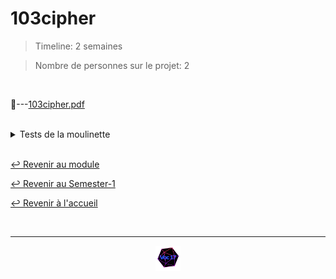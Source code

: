 # 103cipher

> Timeline: 2 semaines

> Nombre de personnes sur le projet: 2

<br>

📂---[103cipher.pdf](https://github.com/Studio-17/Epitech-Subjects/blob/main/Semester-1/B-MAT-100/103cipher/103cipher.pdf)


<br>


<details>
<summary> Tests de la moulinette </summary>
<table align="center">
    <thead>
        <tr>
            <td colspan="3" align="center"><strong>MOULINETTE</strong></td>
        </tr>
        <tr>
            <th>SOMMAIRE</th>
            <th>NB DE TESTS</th>
            <th>DETAILS</th>
        </tr>
    </thead>
    <tbody>
        <tr>
            <td rowspan="7">1-rigor</td>
            <td rowspan="7" style="text-align: center;">7</td>
            <td>1a-no arguments</td>
        </tr>
    		<tr>
			<td>1b-not enough arguments</td>
		</tr>
		<tr>
			<td>1c-too many arguments</td>
		</tr>
		<tr>
			<td>1d-incorrect argument 1</td>
		</tr>
		<tr>
			<td>1e-incorrect argument 2</td>
		</tr>
		<tr>
			<td>1f-output instructions 1</td>
		</tr>
		<tr>
			<td>1g-output instructions 2</td>
		</tr>
        <tr>
            <td rowspan="8">2-matrix</td>
            <td rowspan="8" style="text-align: center;">8</td>
            <td>2a-length of key: 1</td>
        </tr>
    		<tr>
			<td>2b-length of key: 3</td>
		</tr>
		<tr>
			<td>2c-length of key: 4</td>
		</tr>
		<tr>
			<td>2d-length of key: 7</td>
		</tr>
		<tr>
			<td>2e-length of key: 8</td>
		</tr>
		<tr>
			<td>2f-length of key: 9</td>
		</tr>
		<tr>
			<td>2g-length of key: 13</td>
		</tr>
		<tr>
			<td>2h-length of key: 14</td>
		</tr>
        <tr>
            <td rowspan="8">3-encryption</td>
            <td rowspan="8" style="text-align: center;">8</td>
            <td>3a-length of key: 1</td>
        </tr>
    		<tr>
			<td>3b-length of key: 3</td>
		</tr>
		<tr>
			<td>3c-length of key: 4</td>
		</tr>
		<tr>
			<td>3d-length of key: 7</td>
		</tr>
		<tr>
			<td>3e-length of key: 8</td>
		</tr>
		<tr>
			<td>3f-length of key: 9</td>
		</tr>
		<tr>
			<td>3g-length of key: 13</td>
		</tr>
		<tr>
			<td>3h-length of key: 14</td>
		</tr>
        <tr>
            <td rowspan="6">4-decryption</td>
            <td rowspan="6" style="text-align: center;">6</td>
            <td>4a-length of key: 1</td>
        </tr>
    		<tr>
			<td>4b-length of key: 3</td>
		</tr>
		<tr>
			<td>4c-length of key: 4</td>
		</tr>
		<tr>
			<td>4d-length of key: 9</td>
		</tr>
		<tr>
			<td>4e-no invert, length of key: 2</td>
		</tr>
		<tr>
			<td>4f-no invert, length of key: 5</td>
		</tr>
        <tr>
            <td rowspan="2">5-decryption size 4 (bonus)</td>
            <td rowspan="2" style="text-align: center;">2</td>
            <td>5a-length of key: 16</td>
        </tr>
    		<tr>
			<td>5b-length of key: 16 bis</td>
		</tr>
	</tbody>
</table>
</details>

<br>

[↩️ Revenir au module](https://github.com/Studio-17/Epitech-Subjects/blob/main/Semester-1/B-MAT-100)

[↩️ Revenir au Semester-1](https://github.com/Studio-17/Epitech-Subjects/blob/main/Semester-1)

[↩️ Revenir à l'accueil](https://github.com/Studio-17/Epitech-Subjects)

<br>

---

<div align="center">

<a href="https://github.com/Studio-17" target="_blank"><img src="../../../assets/voc17.gif" width="40"></a>

</div>